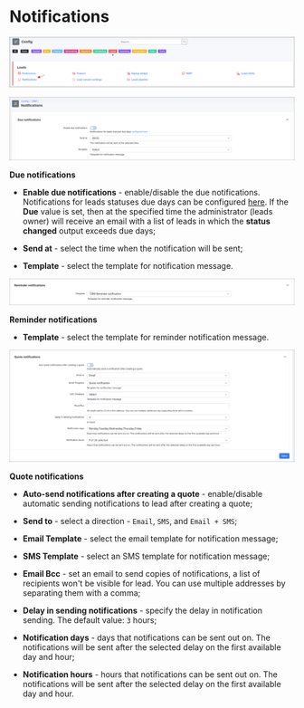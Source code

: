 Notifications
=============

![img](icon.png)

![img](1.png)

**Due notifications**

* **Enable due notifications** - enable/disable the due notifications.  Notifications for leads statuses due days can be configured [here](configuration/crm/leads_pipeline/leads_pipeline.md). If the **Due** value is set, then at the specified time the administrator (leads owner) will receive an email with a list of leads in which the **status changed** output exceeds due days;

* **Send at** - select the time when the notification will be sent;

* **Template** - select the template for notification message.

![img](2.png)

**Reminder notifications**

* **Template** - select the template for reminder notification message.

![img](3.png)

**Quote notifications**

* **Auto-send notifications after creating a quote** - enable/disable automatic sending notifications to lead after creating a quote;

* **Send to** - select a direction - `Email`, `SMS`, and `Email + SMS`;

* **Email Template** - select the email template for notification message;

* **SMS Template** - select an SMS template for notification message;

* **Email Bcc** - set an email to send copies of notifications, a list of recipients won't be visible for lead. You can use multiple addresses by separating them with a comma;

* **Delay in sending notifications** - specify the delay in notification sending. The default value: `3` hours;

* **Notification days** - days that notifications can be sent out on. The notifications will be sent after the selected delay on the first available day and hour;

* **Notification hours** - hours that notifications can be sent out on. The notifications will be sent after the selected delay on the first available day and hour.
